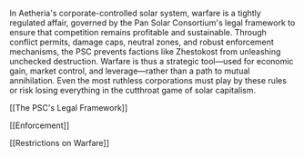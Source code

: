 In Aetheria's corporate-controlled solar system, warfare is a tightly regulated affair, governed by the Pan Solar Consortium's legal framework to ensure that competition remains profitable and sustainable. Through conflict permits, damage caps, neutral zones, and robust enforcement mechanisms, the PSC prevents factions like Zhestokost from unleashing unchecked destruction. Warfare is thus a strategic tool—used for economic gain, market control, and leverage—rather than a path to mutual annihilation. Even the most ruthless corporations must play by these rules or risk losing everything in the cutthroat game of solar capitalism.

[[The PSC's Legal Framework]]

[[Enforcement]]

[[Restrictions on Warfare]]
